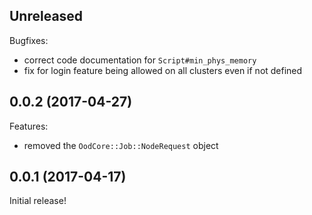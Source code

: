 ## Unreleased

Bugfixes:

  - correct code documentation for `Script#min_phys_memory`
  - fix for login feature being allowed on all clusters even if not defined

## 0.0.2 (2017-04-27)

Features:

  - removed the `OodCore::Job::NodeRequest` object

## 0.0.1 (2017-04-17)

Initial release!
